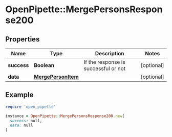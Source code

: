 # OpenPipette::MergePersonsResponse200

## Properties

| Name | Type | Description | Notes |
| ---- | ---- | ----------- | ----- |
| **success** | **Boolean** | If the response is successful or not | [optional] |
| **data** | [**MergePersonItem**](MergePersonItem.md) |  | [optional] |

## Example

```ruby
require 'open_pipette'

instance = OpenPipette::MergePersonsResponse200.new(
  success: null,
  data: null
)
```

